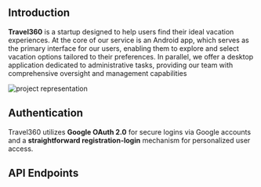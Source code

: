 ## Introduction
**Travel360** is a startup designed to help users find their ideal vacation experiences. At the core of our service is an Android app, which serves as the primary interface for our users, enabling them to explore and select vacation options tailored to their preferences. In parallel, we offer a desktop application dedicated to administrative tasks, providing our team with comprehensive oversight and management capabilities


![project representation](https://travel360-images-handle.s3.eu-north-1.amazonaws.com/static_images/API_Representation.png)

## Authentication      
Travel360 utilizes **Google OAuth 2.0** for secure logins via Google accounts and a **straightforward registration-login** mechanism for personalized user access.

## API Endpoints

